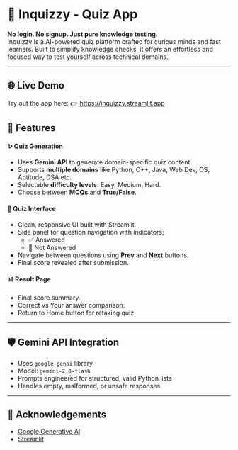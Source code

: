 # 🧠 Inquizzy - Quiz App

**No login. No signup. Just pure knowledge testing.** <br>
Inquizzy is a AI-powered quiz platform crafted for curious minds and fast learners. Built to simplify knowledge checks, it offers an effortless and focused way to test yourself across technical domains.


---
## 🌐 Live Demo
Try out the app here:
👉 https://inquizzy.streamlit.app

## 🚀 Features

#### ✨ Quiz Generation
- Uses **Gemini API** to generate domain-specific quiz content.
- Supports **multiple domains** like Python, C++, Java, Web Dev, OS, Aptitude, DSA etc.
- Selectable **difficulty levels**: Easy, Medium, Hard.
- Choose between **MCQs** and **True/False**.

#### 🧠 Quiz Interface
- Clean, responsive UI built with Streamlit.
- Side panel for question navigation with indicators:
  - ✅ Answered
  - 🔲 Not Answered
- Navigate between questions using **Prev** and **Next** buttons.
- Final score revealed after submission.

#### 📊 Result Page
- Final score summary.
- Correct vs Your answer comparison.
- Return to Home button for retaking quiz.

---

## 🛡️ Gemini API Integration
- Uses `google-genai` library
- Model: `gemini-2.0-flash`
- Prompts engineered for structured, valid Python lists
- Handles empty, malformed, or unsafe responses

---

## 🙌 Acknowledgements
- [Google Generative AI](https://ai.google.dev/)
- [Streamlit](https://streamlit.io/)
